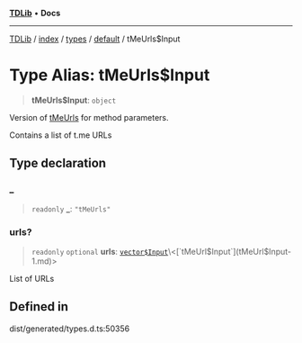 [**TDLib**](../../../../../../README.md) • **Docs**

***

[TDLib](../../../../../../modules.md) / [index](../../../../../README.md) / [types](../../../README.md) / [default](../README.md) / tMeUrls$Input

# Type Alias: tMeUrls$Input

> **tMeUrls$Input**: `object`

Version of [tMeUrls](tMeUrls-1.md) for method parameters.

Contains a list of t.me URLs

## Type declaration

### \_

> `readonly` **\_**: `"tMeUrls"`

### urls?

> `readonly` `optional` **urls**: [`vector$Input`](vector$Input.md)\<[`tMeUrl$Input`](tMeUrl$Input-1.md)\>

List of URLs

## Defined in

dist/generated/types.d.ts:50356
